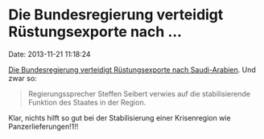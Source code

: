 Die Bundesregierung verteidigt Rüstungsexporte nach \...
========================================================

Date: 2013-11-21 11:18:24

[Die Bundesregierung verteidigt Rüstungsexporte nach
Saudi-Arabien](http://spiegel.de/article.do?id=934734). Und zwar so:

> Regierungssprecher Steffen Seibert verwies auf die stabilisierende
> Funktion des Staates in der Region.

Klar, nichts hilft so gut bei der Stabilisierung einer Krisenregion wie
Panzerlieferungen!1!!
